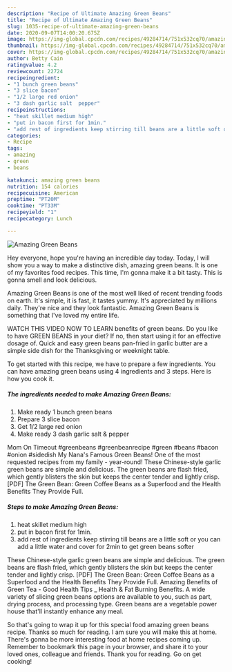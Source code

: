 ```yaml
---
description: "Recipe of Ultimate Amazing Green Beans"
title: "Recipe of Ultimate Amazing Green Beans"
slug: 1035-recipe-of-ultimate-amazing-green-beans
date: 2020-09-07T14:00:20.675Z
image: https://img-global.cpcdn.com/recipes/49284714/751x532cq70/amazing-green-beans-recipe-main-photo.jpg
thumbnail: https://img-global.cpcdn.com/recipes/49284714/751x532cq70/amazing-green-beans-recipe-main-photo.jpg
cover: https://img-global.cpcdn.com/recipes/49284714/751x532cq70/amazing-green-beans-recipe-main-photo.jpg
author: Betty Cain
ratingvalue: 4.2
reviewcount: 22724
recipeingredient:
- "1 bunch green beans"
- "3 slice bacon"
- "1/2 large red onion"
- "3 dash garlic salt  pepper"
recipeinstructions:
- "heat skillet medium high"
- "put in bacon first for 1min."
- "add rest of ingredients keep stirring till beans are a little soft or you can add a little water and cover for 2min to get green beans softer"
categories:
- Recipe
tags:
- amazing
- green
- beans

katakunci: amazing green beans 
nutrition: 154 calories
recipecuisine: American
preptime: "PT20M"
cooktime: "PT33M"
recipeyield: "1"
recipecategory: Lunch

---
```



![Amazing Green Beans](https://img-global.cpcdn.com/recipes/49284714/751x532cq70/amazing-green-beans-recipe-main-photo.jpg)

Hey everyone, hope you're having an incredible day today. Today, I will show you a way to make a distinctive dish, amazing green beans. It is one of my favorites food recipes. This time, I'm gonna make it a bit tasty. This is gonna smell and look delicious.

Amazing Green Beans is one of the most well liked of recent trending foods on earth. It's simple, it is fast, it tastes yummy. It's appreciated by millions daily. They're nice and they look fantastic. Amazing Green Beans is something that I've loved my entire life.

WATCH THIS VIDEO NOW TO LEARN benefits of green beans. Do you like to have GREEN BEANS in your diet? If no, then start using it for an effective dosage of. Quick and easy green beans pan-fried in garlic butter are a simple side dish for the Thanksgiving or weeknight table.


To get started with this recipe, we have to prepare a few ingredients. You can have amazing green beans using 4 ingredients and 3 steps. Here is how you cook it.

<!--inarticleads1-->

##### The ingredients needed to make Amazing Green Beans:

1. Make ready 1 bunch green beans
1. Prepare 3 slice bacon
1. Get 1/2 large red onion
1. Make ready 3 dash garlic salt &amp; pepper


Mom On Timeout #greenbeans #greenbeanrecipe #green #beans #bacon #onion #sidedish My Nana&#39;s Famous Green Beans! One of the most requested recipes from my family - year-round! These Chinese-style garlic green beans are simple and delicious. The green beans are flash fried, which gently blisters the skin but keeps the center tender and lightly crisp. [PDF] The Green Bean: Green Coffee Beans as a Superfood and the Health Benefits They Provide Full. 

<!--inarticleads2-->

##### Steps to make Amazing Green Beans:

1. heat skillet medium high
1. put in bacon first for 1min.
1. add rest of ingredients keep stirring till beans are a little soft or you can add a little water and cover for 2min to get green beans softer


These Chinese-style garlic green beans are simple and delicious. The green beans are flash fried, which gently blisters the skin but keeps the center tender and lightly crisp. [PDF] The Green Bean: Green Coffee Beans as a Superfood and the Health Benefits They Provide Full. Amazing Benefits of Green Tea - Good Health Tips _ Health &amp; Fat Burning Benefits. A wide variety of slicing green beans options are available to you, such as part, drying process, and processing type. Green beans are a vegetable power house that&#39;ll instantly enhance any meal. 

So that's going to wrap it up for this special food amazing green beans recipe. Thanks so much for reading. I am sure you will make this at home. There's gonna be more interesting food at home recipes coming up. Remember to bookmark this page in your browser, and share it to your loved ones, colleague and friends. Thank you for reading. Go on get cooking!
